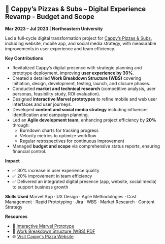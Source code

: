 ## 🍕 Cappy’s Pizzas & Subs – Digital Experience Revamp - Budget and Scope
**Mar 2023 – Jul 2023 | Northeastern University**

Led a full-cycle digital transformation project for [Cappy’s Pizzas & Subs](https://g.co/kgs/Eqr3gMd), including website, mobile app, and social media strategy, with measurable improvements in user experience and team efficiency.

**Key Contributions**
- Revitalized Cappy’s digital presence with strategic planning and prototype deployment, improving **user experience by 30%**.
- Created a detailed **Work Breakdown Structure (WBS)** covering initiation, design, development, testing, launch, and closure phases.
- Conducted **market and technical research** (competitive analysis, user personas, feasibility study, ROI evaluation).
- Designed **interactive Marvel prototypes** to refine mobile and web user interfaces and user journeys.
- Developed **content and social media strategy** including influencer identification and campaign planning.
- Led an **Agile development team**, enhancing project efficiency by **20%** through:
  - Burndown charts for tracking progress  
  - Velocity metrics to optimize workflow  
  - Regular retrospectives for continuous improvement
- Managed **budget and scope** via comprehensive status reports, ensuring financial control.

**Impact**
- ✅ 30% increase in user experience quality  
- ✅ 20% improvement in team efficiency  
- ✅ Delivered an integrated digital presence (app, website, social media) to support business growth  

**Skills Used**
Marvel App · UX Design · Agile Methodologies · Cost Management · Rapid Prototyping · Jira · WBS · Market Research · Content Strategy

**Resources**
- 🎯 [Interactive Marvel Prototype](https://marvelapp.com/prototype/je4biee/screen/91604548)  
- 📄 [Work Breakdown Structure (WBS) PDF](./Cappy's%20Pizza%20Project.pdf)
- 🌐 [Visit Cappy's Pizza Website](https://www.cappyspizza.com)
